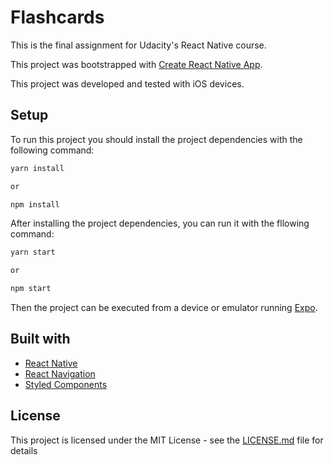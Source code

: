 # Flashcards

This is the final assignment for Udacity's React Native course.

This project was bootstrapped with [Create React Native App](https://github.com/react-community/create-react-native-app).

This project was developed and tested with iOS devices.

## Setup

To run this project you should install the project dependencies with the following command:

```bash
yarn install

or

npm install
```

After installing the project dependencies, you can run it with the fllowing command:

```bash
yarn start

or

npm start
```

Then the project can be executed from a device or emulator running [Expo](https://expo.io).

## Built with

* [React Native](https://facebook.github.io/react-native/)
* [React Navigation](https://reactnavigation.org)
* [Styled Components](https://www.styled-components.com)

## License

This project is licensed under the MIT License - see the [LICENSE.md](./LICENSE.md) file for details
